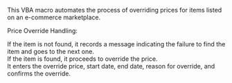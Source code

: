 This VBA macro automates the process of overriding prices for items listed on an e-commerce marketplace. 

Price Override Handling:

If the item is not found, it records a message indicating the failure to find the item and goes to the next one.                       
If the item is found, it proceeds to override the price.                                      
It enters the override price, start date, end date, reason for override, and confirms the override.
